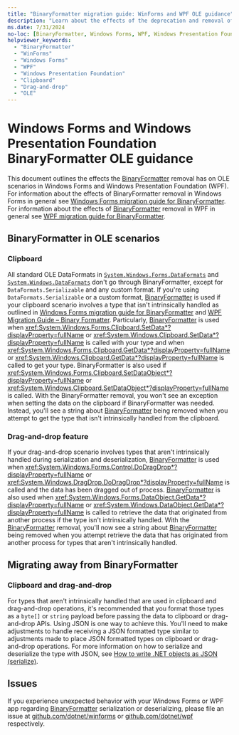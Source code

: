 ```yaml
---
title: "BinaryFormatter migration guide: WinForms and WPF OLE guidance"
description: "Learn about the effects of the deprecation and removal of BinaryFormatter from .NET on clipboard and drag-and-drop operations in Windows Forms and Windows Presentation Foundation."
ms.date: 7/31/2024
no-loc: [BinaryFormatter, Windows Forms, WPF, Windows Presentation Foundation, OLE]
helpviewer_keywords:
  - "BinaryFormatter"
  - "WinForms"
  - "Windows Forms"
  - "WPF"
  - "Windows Presentation Foundation"
  - "Clipboard"
  - "Drag-and-drop"
  - "OLE"
---
```


# Windows Forms and Windows Presentation Foundation BinaryFormatter OLE guidance

This document outlines the effects the [BinaryFormatter] removal has on OLE scenarios in Windows Forms and Windows Presentation Foundation (WPF). For information about the effects of BinaryFormatter removal in Windows Forms in general see [Windows Forms migration guide for BinaryFormatter](./winforms-applications.md). For information about the effects of [BinaryFormatter] removal in WPF in general see [WPF migration guide for BinaryFormatter](./wpf-applications.md).

## BinaryFormatter in OLE scenarios

### Clipboard

All standard OLE DataFormats in [`System.Windows.Forms.DataFormats`](/dotnet/api/system.windows.forms.dataformats#fields) and [`System.Windows.DataFormats`](/dotnet/api/system.windows.dataformats#remarks) don't go through BinaryFormatter, except for `DataFormats.Serializable` and any custom format. If you're using `DataFormats.Serializable` or a custom format, [BinaryFormatter] is used if your clipboard scenario involves a type that isn't intrinsically handled as outlined in [Windows Forms migration guide for BinaryFormatter](./winforms-applications.md) and [WPF Migration Guide – Binary Formatter](./wpf-applications.md). Particularly, [BinaryFormatter] is used when <xref:System.Windows.Forms.Clipboard.SetData*?displayProperty=fullName> or <xref:System.Windows.Clipboard.SetData*?displayProperty=fullName> is called with your type and when <xref:System.Windows.Forms.Clipboard.GetData*?displayProperty=fullName> or <xref:System.Windows.Clipboard.GetData*?displayProperty=fullName> is called to get your type. BinaryFormatter is also used if <xref:System.Windows.Forms.Clipboard.SetDataObject*?displayProperty=fullName> or <xref:System.Windows.Clipboard.SetDataObject*?displayProperty=fullName> is called. With the BinaryFormatter removal, you won't see an exception when setting the data on the clipboard if BinaryFormatter was needed. Instead, you'll see a string about [BinaryFormatter] being removed when you attempt to get the type that isn't intrinsically handled from the clipboard.

### Drag-and-drop feature

If your drag-and-drop scenario involves types that aren't intrinsically handled during serialization and deserialization, [BinaryFormatter] is used when <xref:System.Windows.Forms.Control.DoDragDrop*?displayProperty=fullName> or <xref:System.Windows.DragDrop.DoDragDrop*?displayProperty=fullName> is called and the data has been dragged out of process. [BinaryFormatter] is also used when <xref:System.Windows.Forms.DataObject.GetData*?displayProperty=fullName> or <xref:System.Windows.DataObject.GetData*?displayProperty=fullName> is called to retrieve the data that originated from another process if the type isn't intrinsically handled. With the [BinaryFormatter] removal, you'll now see a string about [BinaryFormatter] being removed when you attempt retrieve the data that has originated from another process for types that aren't intrinsically handled.

## Migrating away from BinaryFormatter

### Clipboard and drag-and-drop

For types that aren't intrinsically handled that are used in clipboard and drag-and-drop operations, it's recommended that you format those types as a `byte[]` or `string` payload before passing the data to clipboard or drag-and-drop APIs. Using JSON is one way to achieve this. You'll need to make adjustments to handle receiving a JSON formatted type similar to adjustments made to place JSON formatted types on clipboard or drag-and-drop operations. For more information on how to serialize and deserialize the type with JSON, see [How to write .NET objects as JSON (serialize)](../system-text-json/how-to.md).

## Issues

If you experience unexpected behavior with your Windows Forms or WPF app regarding [BinaryFormatter] serialization or deserializing, please file an issue at [github.com/dotnet/winforms](https://github.com/dotnet/winforms/issues) or [github.com/dotnet/wpf](https://github.com/dotnet/wpf/issues) respectively.

[BinaryFormatter]: xref:System.Runtime.Serialization.Formatters.Binary.BinaryFormatter
